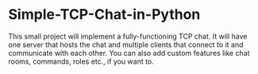 # Simple-TCP-Chat-in-Python
This small project will implement a fully-functioning TCP chat. It will have one server that hosts the chat and multiple clients that connect to it and communicate with each other. You can also add custom features like chat rooms, commands, roles etc., if you want to.
